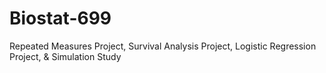 # Biostat-699
Repeated Measures Project, Survival Analysis Project, Logistic Regression Project, &amp; Simulation Study
